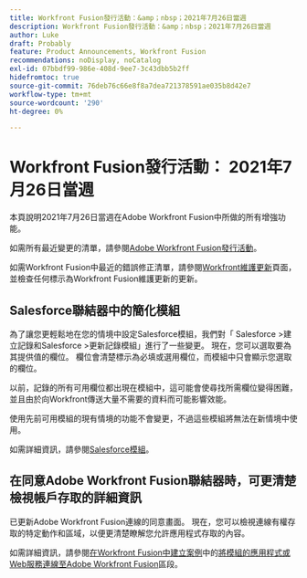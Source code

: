 ```yaml
---
title: Workfront Fusion發行活動：&amp；nbsp；2021年7月26日當週
description: Workfront Fusion發行活動：&amp；nbsp；2021年7月26日當週
author: Luke
draft: Probably
feature: Product Announcements, Workfront Fusion
recommendations: noDisplay, noCatalog
exl-id: 07bbdf99-986e-408d-9ee7-3c43dbb5b2ff
hidefromtoc: true
source-git-commit: 76deb76c66e8f8a7dea721378591ae035b8d42e7
workflow-type: tm+mt
source-wordcount: '290'
ht-degree: 0%

---
```


# Workfront Fusion發行活動： 2021年7月26日當週

本頁說明2021年7月26日當週在Adobe Workfront Fusion中所做的所有增強功能。

如需所有最近變更的清單，請參閱[Adobe Workfront Fusion發行活動](../../../product-announcements/product-releases/fusion-release-activity/fusion-release-activity.md)。

如需Workfront Fusion中最近的錯誤修正清單，請參閱[Workfront維護更新](https://experienceleague.adobe.com/docs/workfront-known-issues/releases/current-updates.html)頁面，並檢查任何標示為Workfront Fusion維護更新的更新。

## Salesforce聯結器中的簡化模組

為了讓您更輕鬆地在您的情境中設定Salesforce模組，我們對「 Salesforce >建立記錄和Salesforce >更新記錄模組」進行了一些變更。 現在，您可以選取要為其提供值的欄位。 欄位會清楚標示為必填或選用欄位，而模組中只會顯示您選取的欄位。

以前，記錄的所有可用欄位都出現在模組中，這可能會使尋找所需欄位變得困難，並且由於向Workfront傳送大量不需要的資料而可能影響效能。

使用先前可用模組的現有情境的功能不會變更，不過這些模組將無法在新情境中使用。

如需詳細資訊，請參閱[Salesforce模組](../../../workfront-fusion/apps-and-their-modules/salesforce-modules.md)。

## 在同意Adobe Workfront Fusion聯結器時，可更清楚檢視帳戶存取的詳細資訊

已更新Adobe Workfront Fusion連線的同意畫面。 現在，您可以檢視連線有權存取的特定動作和區域，以便更清楚瞭解您允許應用程式存取的內容。

如需詳細資訊，請參閱[在Workfront Fusion中建立案例](../../../workfront-fusion/scenarios/create-a-scenario.md)中的[將模組的應用程式或Web服務連線至Adobe Workfront Fusion](../../../workfront-fusion/scenarios/create-a-scenario.md#connect)區段。

